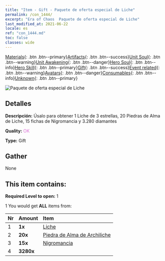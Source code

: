 ```yaml
---
title: "Item - Gift - Paquete de oferta especial de Liche"
permalink: /con_1444/
excerpt: "Era of Chaos  Paquete de oferta especial de Liche"
last_modified_at: 2021-06-22
locale: es
ref: "con_1444.md"
toc: false
classes: wide
---
```

 [Materials](/ItemsES/){: .btn .btn--primary}[Artifacts](/ItemsES/Artifacts/){: .btn .btn--success}[Unit Soul](/ItemsES/UnitSoul/){: .btn .btn--warning}[Unit Awakening](/ItemsES/UnitAwakening/){: .btn .btn--danger}[Hero Soul](/ItemsES/HeroSoul/){: .btn .btn--info}[Hero Skill](/ItemsES/HeroSkill/){: .btn .btn--primary}[Gift](/ItemsES/Gift/){: .btn .btn--success}[Event related](/ItemsES/Events/){: .btn .btn--warning}[Avatars](/ItemsES/Avatars/){: .btn .btn--danger}[Consumables](/ItemsES/Consumables/){: .btn .btn--info}[Unknown](/ItemsES/Unknown/){: .btn .btn--primary}

 ![Paquete de oferta especial de Liche](/images/t/i_907058.png)

## Detalles
 **Descripción:** Úsalo para obtener 1 Liche de 3 estrellas, 20 Piedras de Alma de Liche, 15 fichas de Nigromancia y 3.280 diamantes

 **Quality:** <span style="color: #DA70D6">OK</span>

 **Type:** Gift

## Gather

  None

## This item contains:

 **Required Level to open:** 1

 1 You would get **ALL** items  from:

  | Nr | Amount |     Item    |
  |:---|:-------|:------------|
  | 1 |  **1x** | [Liche](/es/units/Lich/) |  | 
  | 2 |  **20x** | [Piedra de Alma de Archiliche](/ItemsES/unt_301/) |  | 
  | 3 |  **15x** | [Nigromancia](/ItemsES/her_460/) |  | 
  | 4 |  **3280x** | <i class="fas fa-gem"/> |  | 
